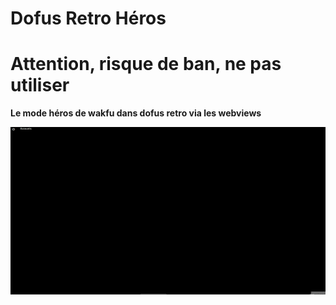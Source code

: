 # **Dofus Retro Héros**

# **Attention, risque de ban, ne pas utiliser**

**Le mode héros de wakfu dans dofus retro via les webviews**

![Alt Text](Animation.gif)